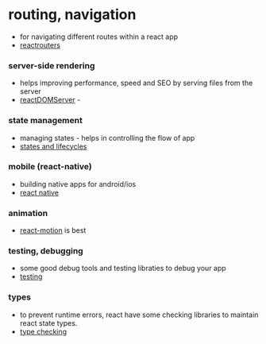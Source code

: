 # routing, navigation 
- for navigating different routes within a react app
- [reactrouters](https://reactrouter.com/web/guides/quick-start)

### server-side rendering
- helps improving performance, speed and SEO by serving files from the server
- [reactDOMServer](https://reactjs.org/docs/react-dom-server.html) - 

### state management 
- managing states - helps in controlling the flow of app
- [states and lifecycles](https://reactjs.org/docs/state-and-lifecycle.html)


### mobile (react-native)
- building native apps for android/ios
- [react native](https://reactnative.dev/docs/getting-started)

### animation 
- [react-motion](https://github.com/chenglou/react-motion) is best

### testing, debugging 
- some good debug tools and testing libraties to debug your app
- [testing](https://reactjs.org/docs/testing.html)

### types
- to prevent runtime errors, react have some checking libraries to maintain react state types.
- [type checking](https://reactjs.org/docs/typechecking-with-proptypes.html)
